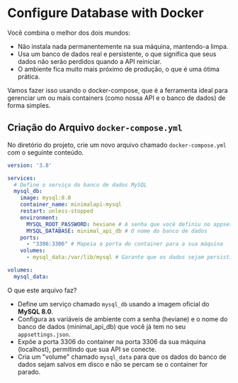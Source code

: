 # Configure Database with Docker

Você combina o melhor dos dois mundos:

- Não instala nada permanentemente na sua máquina, mantendo-a limpa.
- Usa um banco de dados real e persistente, o que significa que seus dados não serão perdidos quando a API reiniciar.
- O ambiente fica muito mais próximo de produção, o que é uma ótima prática.

Vamos fazer isso usando o docker-compose, que é a ferramenta ideal para gerenciar um ou mais containers (como nossa API e o banco de dados) de forma simples.

## Criação do Arquivo `docker-compose.yml`

No diretório do projeto, crie um novo arquivo chamado `docker-compose.yml` com o seguinte conteúdo.

```yml
version: '3.8'

services:
  # Define o serviço do banco de dados MySQL
  mysql_db:
    image: mysql:8.0
    container_name: minimalapi-mysql
    restart: unless-stopped
    environment:
      MYSQL_ROOT_PASSWORD: heviane # A senha que você definiu no appsettings
      MYSQL_DATABASE: minimal_api_db # O nome do banco de dados
    ports:
      - "3306:3306" # Mapeia a porta do container para a sua máquina
    volumes:
      - mysql_data:/var/lib/mysql # Garante que os dados sejam persistidos

volumes:
  mysql_data:
```

O que este arquivo faz?

- Define um serviço chamado `mysql_db` usando a imagem oficial do **MySQL 8.0**.
- Configura as variáveis de ambiente com a senha (heviane) e o nome do banco de dados (minimal_api_db) que você já tem no seu `appsettings.json`.
- Expõe a porta 3306 do container na porta 3306 da sua máquina (localhost), permitindo que sua API se conecte.
- Cria um "volume" chamado `mysql_data` para que os dados do banco de dados sejam salvos em disco e não se percam se o container for parado.
